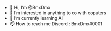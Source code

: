 - 👋 Hi, I’m @BmxDmx
- 👀 I’m interested in anything to do with coputers
- 🌱 I’m currently learning AI
- 📫 How to reach me Discord : BmxDmx#0001

<!---
BmxDmx/BmxDmx is a ✨ special ✨ repository because its `README.md` (this file) appears on your GitHub profile.
You can click the Preview link to take a look at your changes.
--->

